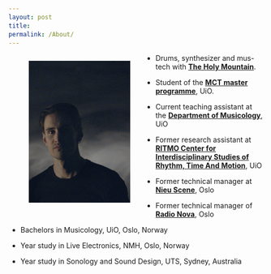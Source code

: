 ```yaml
---
layout: post
title:
permalink: /About/
---
```


<figure style="float: left; margin-right: 50px;">
   <img src="/assets/img/portrett.jpg" alt="Aleksander Tidemann"
   title="Aleksander Tidemann" width="200"/>
   <figcaption></figcaption>
</figure>

* Drums, synthesizer and mus-tech with [**The Holy Mountain**](https://www.theholymountain.net/).
* Student of the [**MCT master programme**](https://mct-master.github.io/), UiO.


* Current teaching assistant at the [**Department of Musicology**](https://www.hf.uio.no/imv/english/), UiO
* Former research assistant at [**RITMO Center for Interdisciplinary Studies of Rhythm, Time And Motion**](https://www.uio.no/ritmo/english/), UiO
* Former technical manager at [**Nieu Scene**](https://nieuscene.no/), Oslo
* Former technical manager of [**Radio Nova**](https://radionova.no/), Oslo


* Bachelors in Musicology, UiO, Oslo, Norway
* Year study in Live Electronics, NMH, Oslo, Norway
* Year study in Sonology and Sound Design, UTS, Sydney, Australia
